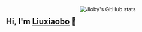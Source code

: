 <img align="right" src="https://github-readme-stats.vercel.app/api?username=liuxiaobopro&show_icons=true&theme=onedark&hide_title=true&bg_color=00000000" alt="Jioby's GitHub stats" />

<h2 align="center">Hi, I'm <a href="https://www.liuxiaobo.site/" target="_blank">Liuxiaobo</a> 🎉</h1>


